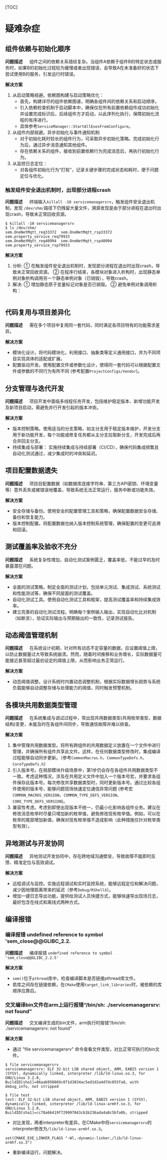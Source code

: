 [TOC]

# 疑难杂症

## 组件依赖与初始化顺序
**问题描述**
&emsp; 组件之间的依赖关系错综复杂。当组件A依赖于组件B的特定状态或服务时，如果B的初始化过程较为缓慢或者出现错误，会导致A在未准备好的状态下尝试使用B的服务，引发运行时错误。

**解决方案**
1. 从启动策略规避。依赖图构建与启动策略优化：
   * 首先，构建详尽的组件依赖图谱，明确各组件间的依赖关系和启动顺序。
   * 引入依赖检查机制于启动脚本中，确保仅在所有前置依赖组件成功初始化并设置完成标识后，后续组件方才启动，以此序列化执行，保障初始化流程的有序进行。
   * 具体参考`ServiceManager::StartAllExesFromConfigure`。
2. 从组件内部规避。异步初始化与事件通知机制
   * 对于初始化耗时较长的组件行为，可采取异步初始化策略。完成初始化行为后，通过异步消息通知其他组件。
   * 存在依赖关系的组件，接收到前置依赖行为完成消息后，再执行初始化行为。
3. 从监控日志定位：
   * 对各组件初始化行为“打桩”，记录关键步骤的完成状态和耗时，便于问题定位与优化。

### 触发组件安全退出机制时，出现部分进程crash
**问题描述**
&emsp; 终端输入`killall -10 servicemanagersrv`，触发组件安全退出机制，发现 `/dev/shm/`路径下仍残留大量文件，溯源发现是由于部分进程在退出时出现crash，导致未正常回收资源。
```
$ killall -10 servicemanagersrv
$ ls /dev/shm/
sem.OneNetMqtt_req33372  sem.OneNetMqtt_rsp33372  sem.property_service_req79933
sem.OneNetMqtt_req40994  sem.OneNetMqtt_rsp40994  sem.property_service_rsp79933
```

**解决方案**
1. 分析:
    ① 在触发组件安全退出机制时，发现部分进程在退出时出现crash，导致未正常回收资源。
    ② 在程序行结束，各模块对象进入析构时，出现静态单例对象析构调用另一个静态单例对象（已销毁），导致crash。
2. 解决:
    ① 增加静态原子变量标记对象是否已销毁。
    ② 避免单例对象调用析构：
    ```c++

    ```


## 代码复用与项目差异化
**问题描述**
&emsp; 需在多个项目中复用同一套代码，同时满足各项目特有的功能需求差异。

**解决方案**
* 模块化设计。将代码模块化，利用接口、抽象类等定义通用接口，并为不同项目实现具体的适配或扩展。
* 配置驱动开发。使用配置文件或参数化设计，使得同一套代码可以根据配置文件或参数的不同行为有所不同 (参考配置`ProjectConfigs/Vendor`)。

## 分支管理与迭代开发
**问题描述**
&emsp; 项目开发中面临多线程任务开发，包括维护稳定版本、新增功能开发及新项目启动，需避免并行开发引起的版本冲突。

**解决方案**
* 版本控制策略。使用适当的分支策略，如主分支用于稳定版本维护，开发分支用于新功能开发，每个功能或修复任务都从主分支拉取新分支，开发完成后再合并回主分支。
* 持续集成与部署： 实施持续集成与持续部署（CI/CD），确保代码集成频繁且自动化测试通过，减少集成时的冲突和延迟。

## 项目配置数据遗失
**问题描述**
&emsp; 项目目配置数据（如数据库连接字符串、第三方API密钥、环境变量等）意外丢失或被错误地覆盖，导致系统无法正常运行，服务中断或功能失效。

**解决方案**
* 安全存储与备份。使用安全的配置管理工具和策略，确保配置数据安全存储、备份和恢复能力。
* 版本控制配置。将配置数据也纳入版本控制系统管理，确保配置的变更可追溯和回滚。

## 测试覆盖率及验收不充分
**问题描述**
&emsp; 系统复杂性增加，自动化测试案例匮乏，覆盖率低，不能过早的及时暴露潜在问题。

**解决方案**
* 全面的测试策略。制定全面的测试计划，包括单元测试、集成测试、系统测试和性能测试等，确保不同层面的测试覆盖。
* 自动化测试工具。使用自动化测试工具和框架，提高测试覆盖率和持续集成效率。
* 建立完善的自动化测试流程。明确每个案例输入输出，实现自动化比对机制（如断言），验证实际输出与预期输出的一致性，记录测试报告。

## 动态阈值管理机制
**问题描述**
&emsp; 在系统设计初期，针对所有动态不定容量的数据，应设置阈值上限，以防止数据量过大导致系统崩溃。然而，随着时间推移和业务增长，实际数据量可能接近甚至超过最初设定的阈值上限，从而影响业务正常运行。

**解决方案**
* 动态阈值调整。设计系统时内置动态调整机制，根据实际数据增长趋势与系统负载能够自动调整存储与处理能力的阈值，同时触发预警机制。


## 各模块共用数据类型管理
**问题描述**
&emsp; 在系统集成与调试过程中，常出现共用数据类型(共用枚举类型，数据结构)变更，未能及时在各组件间同步，导致通信故障并难以排查。

**解决方案**
1. 集中管理共用数据类型。将所有跨组件的共用数据定义放置在一个文件中进行管理，并确保所有组件共享此文件。这样，在任何数据类型修改时，集成编译过程能够自动同步更新。（参考`CommonMacros.h`、`CommonTypeDefs.h`、`CoreTypeDefs.h`）
2. 引入版本号。在局部模块升级场景中，第1步仍会存在各组件共用数据类型不一致。考虑这种情况，涉及在共用定义文件中加入一个版本号宏，并要求各组件保存此版本号。每次修改共享数据类型时，同时更新版本号。通过比较各组件使用的版本号，能够问题现场快速定位通信异常问题 (参考宏`COMMON_MACROS_VERSION`、`COMMON_TYPE_DEFS_VERSION`、`CORE_TYPE_DEFS_VERSION`)。
3. 兼容性考虑。考虑到即使出现版本不统一，仍最小化影响各组件业务。建议在修改消息枚举时尽量只增加新的枚举值，避免修改现有枚举值。例如，可以在枚举的尾部增加新值，确保对现有枚举值不造成影响（此种措施仅针对枚举类型有效）。

## 异地测试与开发协同
**问题描述**
&emsp; 异地测试开发协同中，存在跨地域沟通壁垒，导致故障不能即时反馈、精准定位与高效调试。

**解决方案**
* 远程调试与监控。实施远程调试和实时监控系统，能够远程定位和解决问题，减少因地理距离带来的延迟（参考`Debug/RShellX`）。
* 增加一键日志导出功能，提供给测试人员快捷方式，能够快速导出现场日志，最好包含在线式和离线式两种方式。

## 编译报错

### 编译报错 undefined reference to symbol 'sem_close@@GLIBC_2.2.
**问题描述**
&emsp; 编译报错 `undefined reference to symbol 'sem_close@@GLIBC_2.2.5'`

**解决方案**
* `sem()`位于`pthread`库中，检查编译脚本是否链接pthread库文件。
* 若库之间存在链接依赖，在`CMake`使用`target_link_libraries`时，被依赖的库顺序应靠后。

### 交叉编译bin文件在arm上运行报错“/bin/sh: ./servicemanagersrv: not found”

**问题描述**
&emsp; 交叉编译生成的bin文件，arm执行时报错“/bin/sh: ./servicemanagersrv: not found”

**解决方案**
* 通过 "file servicemanagersrv" 命令查看文件类型，对比正常可执行的bin文件。

```shell
$ file servicemanagersrv
servicemanagersrv: ELF 32-bit LSB shared object, ARM, EABI5 version 1 (SYSV), dynamically linked, interpreter /lib/ld-linux.so.3, for GNU/Linux 3.2.0, BuildID[sha1]=86aab950869c071d3834ac5ed1d2a4d7dc055fa8, with debug_info, not stripped

$ file test
test: ELF 32-bit LSB shared object, ARM, EABI5 version 1 (SYSV), dynamically linked, interpreter /lib/ld-linux-armhf.so.3, for GNU/Linux 3.2.0, BuildID[sha1]=cc78a66419f729997043cb1b236ada4a8c5bfa0b, stripped
```
* 对比发现，两者interpreter有差异。在CMake中将`servicemanagersrv`的interpreter修改为`/lib/ld-linux-armhf.so.3`。

```shell
set(CMAKE_EXE_LINKER_FLAGS "-Wl,-dynamic-linker,/lib/ld-linux-armhf.so.3")
```
* 重新编译运行，问题解决。
